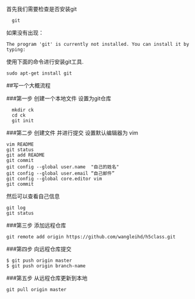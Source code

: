 首先我们需要检查是否安装git
```
  git
```

如果没有出现：

```
The program 'git' is currently not installed. You can install it by typing:
```
使用下面的命令进行安装git工具.
```
sudo apt-get install git
```


##写一个大概流程

###第一步
创建一个本地文件 设置为git仓库
```linux
  mkdir ck
  cd ck
  git init
```
###第二步
创建文件 并进行提交 设置默认编辑器为 vim
```touch README
vim README
git status
git add README
git commit 
git config --global user.name  "自己的姓名"
git config --global user.email “自己邮件”
git config --global core.editor vim
git commit 
```
然后可以查看自己信息
```
git log
git status
```
###第三步 添加远程仓库
```
git remote add origin https://github.com/wangleihd/h5class.git
```
###第四步 向远程仓库提交
```
$ git push origin master
$ git push origin branch-name
```
###第五步 从远程仓库更新到本地
```
git pull origin master
```


